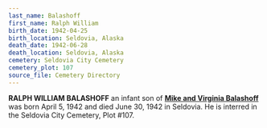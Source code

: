 ```yaml
---
last_name: Balashoff
first_name: Ralph William
birth_date: 1942-04-25
birth_location: Seldovia, Alaska
death_date: 1942-06-28
death_location: Seldovia, Alaska
cemetery: Seldovia City Cemetery
cemetery_plot: 107
source_file: Cemetery Directory
---
```

**RALPH WILLIAM BALASHOFF** an infant son of [**Mike and Virginia Balashoff**](./Balashoff_Mikkel_Jr.md) was born April 5, 1942 and died June 30, 1942 in Seldovia. He is interred in the Seldovia City Cemetery, Plot #107.
